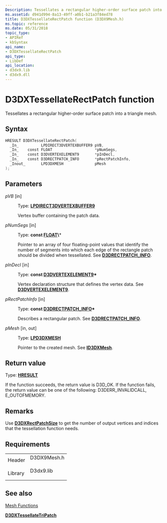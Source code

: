 ```yaml
---
Description: Tessellates a rectangular higher-order surface patch into a triangle mesh.
ms.assetid: d941d994-8a13-49ff-a0b1-b21a3f84ed78
title: D3DXTessellateRectPatch function (D3DX9Mesh.h)
ms.topic: reference
ms.date: 05/31/2018
topic_type:
- APIRef
- kbSyntax
api_name:
- D3DXTessellateRectPatch
api_type:
- LibDef
api_location:
- d3dx9.lib
- d3dx9.dll
---
```


# D3DXTessellateRectPatch function

Tessellates a rectangular higher-order surface patch into a triangle mesh.

## Syntax


```C++
HRESULT D3DXTessellateRectPatch(
  _In_          LPDIRECT3DVERTEXBUFFER9 pVB,
  _In_    const FLOAT                   *pNumSegs,
  _In_    const D3DVERTEXELEMENT9       *pInDecl,
  _In_    const D3DRECTPATCH_INFO       *pRectPatchInfo,
  _Inout_       LPD3DXMESH              pMesh
);
```



## Parameters

<dl> <dt>

*pVB* \[in\]
</dt> <dd>

Type: **[**LPDIRECT3DVERTEXBUFFER9**](https://msdn.microsoft.com/library/Bb205915(v=VS.85).aspx)**

Vertex buffer containing the patch data.

</dd> <dt>

*pNumSegs* \[in\]
</dt> <dd>

Type: **const [**FLOAT**](https://msdn.microsoft.com/library/Aa383751(v=VS.85).aspx)\***

Pointer to an array of four floating-point values that identify the number of segments into which each edge of the rectangle patch should be divided when tessellated. See [**D3DRECTPATCH\_INFO**](d3drectpatch-info.md).

</dd> <dt>

*pInDecl* \[in\]
</dt> <dd>

Type: **const [**D3DVERTEXELEMENT9**](d3dvertexelement9.md)\***

Vertex declaration structure that defines the vertex data. See [**D3DVERTEXELEMENT9**](d3dvertexelement9.md).

</dd> <dt>

*pRectPatchInfo* \[in\]
</dt> <dd>

Type: **const [**D3DRECTPATCH\_INFO**](d3drectpatch-info.md)\***

Describes a rectangular patch. See [**D3DRECTPATCH\_INFO**](d3drectpatch-info.md).

</dd> <dt>

*pMesh* \[in, out\]
</dt> <dd>

Type: **[**LPD3DXMESH**](id3dxmesh.md)**

Pointer to the created mesh. See [**ID3DXMesh**](id3dxmesh.md).

</dd> </dl>

## Return value

Type: **[**HRESULT**](https://msdn.microsoft.com/library/Bb401631(v=MSDN.10).aspx)**

If the function succeeds, the return value is D3D\_OK. If the function fails, the return value can be one of the following: D3DERR\_INVALIDCALL, E\_OUTOFMEMORY.

## Remarks

Use [**D3DXRectPatchSize**](d3dxrectpatchsize.md) to get the number of output vertices and indices that the tessellation function needs.

## Requirements



|                    |                                                                                        |
|--------------------|----------------------------------------------------------------------------------------|
| Header<br/>  | <dl> <dt>D3DX9Mesh.h</dt> </dl> |
| Library<br/> | <dl> <dt>D3dx9.lib</dt> </dl>   |



## See also

<dl> <dt>

[Mesh Functions](dx9-graphics-reference-d3dx-functions-mesh.md)
</dt> <dt>

[**D3DXTessellateTriPatch**](d3dxtessellatetripatch.md)
</dt> </dl>

 

 





